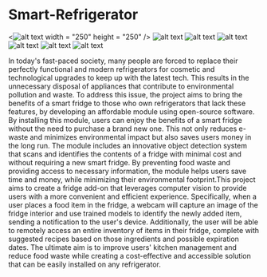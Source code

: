 # Smart-Refrigerator

<![alt text](1.png) width = "250" height = "250" /> ![alt text](2.png)
![alt text](3.png)
![alt text](4.png)
![alt text](5.png)
![alt text](6.png)
![alt text](7.png)

In today's fast-paced society, many people are forced to replace their perfectly functional and modern refrigerators for cosmetic and technological upgrades to keep up with the latest tech. This results in the unnecessary disposal of appliances that contribute to environmental pollution and waste. To address this issue, the project aims to bring the benefits of a smart fridge to those who own refrigerators that lack these features, by developing an affordable module using open-source software. By installing this module, users can enjoy the benefits of a smart fridge without the need to purchase a brand new one. This not only reduces e-waste and minimizes environmental impact but also saves users money in the long run. The module includes an innovative object detection system that scans and identifies the contents of a fridge with minimal cost and without requiring a new smart fridge. By preventing food waste and providing access to necessary information, the module helps users save time and money, while minimizing their environmental footprint.This project aims to create a fridge add-on that leverages computer vision to provide users with a more convenient and efficient experience. Specifically, when a user places a food item in the fridge, a webcam will capture an image of the fridge interior and use trained models to identify the newly added item, sending a notification to the user's device. Additionally, the user will be able to remotely access an entire inventory of items in their fridge, complete with suggested recipes based on those ingredients and possible expiration dates. The ultimate aim is to improve users' kitchen management and reduce food waste while creating a cost-effective and accessible solution that can be easily installed on any refrigerator.

